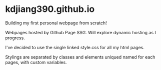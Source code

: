 # kdjiang390.github.io
Building my first personal webpage from scratch!

Webpages hosted by Github Page SSG. Will explore dynamic hosting as I progress.

I've decided to use the single linked style.css for all my html pages.

Stylings are separated by classes and elements uniqued named for each pages, with custom variables.

